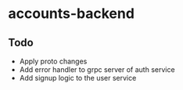 # accounts-backend

## Todo

- Apply proto changes
- Add error handler to grpc server of auth service
- Add signup logic to the user service
